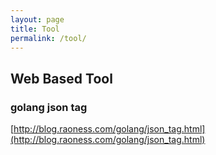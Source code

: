 ```yaml
---
layout: page
title: Tool
permalink: /tool/
---
```


## Web Based Tool

### golang json tag
[http://blog.raoness.com/golang/json_tag.html](http://blog.raoness.com/golang/json_tag.html)
